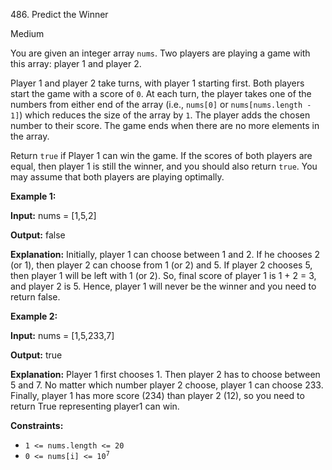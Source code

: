 ﻿486\. Predict the Winner

Medium

You are given an integer array `nums`. Two players are playing a game with this array: player 1 and player 2.

Player 1 and player 2 take turns, with player 1 starting first. Both players start the game with a score of `0`. At each turn, the player takes one of the numbers from either end of the array (i.e., `nums[0]` or `nums[nums.length - 1]`) which reduces the size of the array by `1`. The player adds the chosen number to their score. The game ends when there are no more elements in the array.

Return `true` if Player 1 can win the game. If the scores of both players are equal, then player 1 is still the winner, and you should also return `true`. You may assume that both players are playing optimally.

**Example 1:**

**Input:** nums = [1,5,2]

**Output:** false

**Explanation:** Initially, player 1 can choose between 1 and 2. If he chooses 2 (or 1), then player 2 can choose from 1 (or 2) and 5. If player 2 chooses 5, then player 1 will be left with 1 (or 2). So, final score of player 1 is 1 + 2 = 3, and player 2 is 5. Hence, player 1 will never be the winner and you need to return false.

**Example 2:**

**Input:** nums = [1,5,233,7]

**Output:** true

**Explanation:** Player 1 first chooses 1. Then player 2 has to choose between 5 and 7. No matter which number player 2 choose, player 1 can choose 233. Finally, player 1 has more score (234) than player 2 (12), so you need to return True representing player1 can win.

**Constraints:**

*   `1 <= nums.length <= 20`
*   <code>0 <= nums[i] <= 10<sup>7</sup></code>